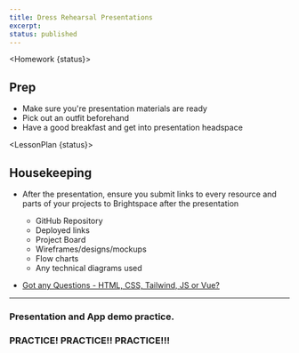 ```yaml
---
title: Dress Rehearsal Presentations
excerpt:
status: published
---
```


<script>
	import Homework from "$lib/components/Homework.svelte";
	import LessonPlan from "$lib/components/LessonPlan.svelte";
	import Achievement from "$lib/components/Achievement.svelte";
</script>

<Homework {status}>

<h2>Prep</h2>

- Make sure you're presentation materials are ready
- Pick out an outfit beforehand
- Have a good breakfast and get into presentation headspace

</Homework>

<LessonPlan {status}>

<h2>Housekeeping</h2>

- After the presentation, ensure you submit links to every resource and parts of your projects to Brightspace after the presentation
	- GitHub Repository
	- Deployed links
	- Project Board
	- Wireframes/designs/mockups
	- Flow charts
	- Any technical diagrams used

- [Got any Questions - HTML, CSS, Tailwind, JS or Vue? ](https://ideaboardz.com/for/CPNT-265/5239734)

---

### Presentation and App demo practice.

### PRACTICE! PRACTICE!! PRACTICE!!!

</LessonPlan>
